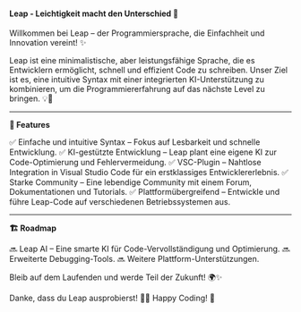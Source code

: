 #### Leap - Leichtigkeit macht den Unterschied 🚀

Willkommen bei Leap – der Programmiersprache, die Einfachheit und Innovation vereint! ✨

Leap ist eine minimalistische, aber leistungsfähige Sprache, die es Entwicklern ermöglicht, schnell und effizient Code zu schreiben. Unser Ziel ist es, eine intuitive Syntax mit einer integrierten KI-Unterstützung zu kombinieren, um die Programmiererfahrung auf das nächste Level zu bringen. 💡🤖

---

**🌟 Features**

✅ Einfache und intuitive Syntax – Fokus auf Lesbarkeit und schnelle Entwicklung. 
✅ KI-gestützte Entwicklung – Leap plant eine eigene KI zur Code-Optimierung und Fehlervermeidung. 
✅ VSC-Plugin – Nahtlose Integration in Visual Studio Code für ein erstklassiges Entwicklererlebnis. 
✅ Starke Community – Eine lebendige Community mit einem Forum, Dokumentationen und Tutorials. 
✅ Plattformübergreifend – Entwickle und führe Leap-Code auf verschiedenen Betriebssystemen aus.

---

**🏗 Roadmap**

🔜 Leap AI – Eine smarte KI für Code-Vervollständigung und Optimierung.
🔜 Erweiterte Debugging-Tools.
🔜 Weitere Plattform-Unterstützungen.

Bleib auf dem Laufenden und werde Teil der Zukunft! 🌍✨

Danke, dass du Leap ausprobierst! 🚀💙 Happy Coding! 🎉
